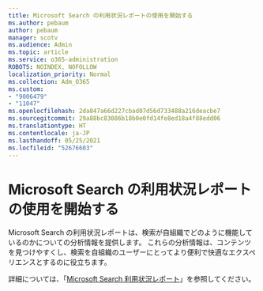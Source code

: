 ```yaml
---
title: Microsoft Search の利用状況レポートの使用を開始する
ms.author: pebaum
author: pebaum
manager: scotv
ms.audience: Admin
ms.topic: article
ms.service: o365-administration
ROBOTS: NOINDEX, NOFOLLOW
localization_priority: Normal
ms.collection: Adm_O365
ms.custom:
- "9006479"
- "11047"
ms.openlocfilehash: 2da847a66d227cbad07d56d733488a216deacbe7
ms.sourcegitcommit: 29a88bc83086b18b0e0fd14fe8ed18a4f88edd06
ms.translationtype: HT
ms.contentlocale: ja-JP
ms.lasthandoff: 05/25/2021
ms.locfileid: "52676603"
---
```

# <a name="get-started-with-using-microsoft-search-usage-reports"></a>Microsoft Search の利用状況レポートの使用を開始する

Microsoft Search の利用状況レポートは、検索が自組織でどのように機能しているのかについての分析情報を提供します。 これらの分析情報は、コンテンツを見つけやすくし、検索を自組織のユーザーにとってより便利で快適なエクスペリエンスとするのに役立ちます。

詳細については、「[Microsoft Search 利用状況レポート](https://go.microsoft.com/fwlink/?linkid=2152048)」を参照してください。
